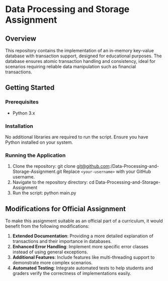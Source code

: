 # Data Processing and Storage Assignment

## Overview
This repository contains the implementation of an in-memory key-value database with transaction support, designed for educational purposes. The database ensures atomic transaction handling and consistency, ideal for scenarios requiring reliable data manipulation such as financial transactions.

## Getting Started

### Prerequisites
- Python 3.x

### Installation
No additional libraries are required to run the script. Ensure you have Python installed on your system.

### Running the Application
1. Clone the repository:
git clone git@github.com:<your-username>/Data-Processing-and-Storage-Assignment.git
Replace `<your-username>` with your GitHub username.
2. Navigate to the repository directory:
cd Data-Processing-and-Storage-Assignment
3. Run the script:
python main.py

## Modifications for Official Assignment
To make this assignment suitable as an official part of a curriculum, it would benefit from the following modifications:
1. **Extended Documentation**: Providing a more detailed explanation of transactions and their importance in databases.
2. **Enhanced Error Handling**: Implement more specific error classes instead of using general exceptions.
3. **Additional Features**: Include features like multi-threading support to demonstrate more complex scenarios.
4. **Automated Testing**: Integrate automated tests to help students and graders verify the correctness of implementations easily.

